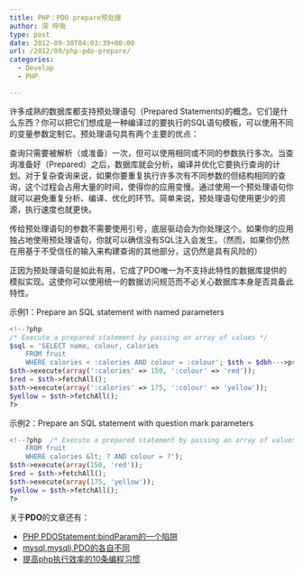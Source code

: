 ```yaml
---
title: PHP：PDO prepare预处理
author: 深 呼吸
type: post
date: 2012-09-30T04:03:39+00:00
url: /2012/09/php-pdo-prepare/
categories:
  - Develop
  - PHP

---
```

许多成熟的数据库都支持预处理语句（Prepared Statements)的概念。它们是什么东西？你可以把它们想成是一种编译过的要执行的SQL语句模板，可以使用不同的变量参数定制它。预处理语句具有两个主要的优点：

查询只需要被解析（或准备）一次，但可以使用相同或不同的参数执行多次。当查询准备好（Prepared）之后，数据库就会分析，编译并优化它要执行查询的计划。对于复杂查询来说，如果你要重复执行许多次有不同参数的但结构相同的查询，这个过程会占用大量的时间，使得你的应用变慢。通过使用一个预处理语句你就可以避免重复分析、编译、优化的环节。简单来说，预处理语句使用更少的资源，执行速度也就更快。
  
<!--more-->


  
传给预处理语句的参数不需要使用引号，底层驱动会为你处理这个。如果你的应用独占地使用预处理语句，你就可以确信没有SQL注入会发生。（然而，如果你仍然在用基于不受信任的输入来构建查询的其他部分，这仍然是具有风险的）

正因为预处理语句是如此有用，它成了PDO唯一为不支持此特性的数据库提供的模拟实现。这使你可以使用统一的数据访问规范而不必关心数据库本身是否具备此特性。

示例1：Prepare an SQL statement with named parameters

```php
<!--?php 
/* Execute a prepared statement by passing an array of values */
$sql = 'SELECT name, colour, calories
    FROM fruit
    WHERE calories < :calories AND colour = :colour'; $sth = $dbh--->prepare($sql, array(PDO::ATTR_CURSOR => PDO::CURSOR_FWDONLY));
$sth->execute(array(':calories' => 150, ':colour' => 'red'));
$red = $sth->fetchAll();
$sth->execute(array(':calories' => 175, ':colour' => 'yellow'));
$yellow = $sth->fetchAll();
?>
```
示例2：Prepare an SQL statement with question mark parameters

```php
<!--?php  /* Execute a prepared statement by passing an array of values */ $sth = $dbh--->prepare('SELECT name, colour, calories
    FROM fruit
    WHERE calories &lt; ? AND colour = ?');
$sth->execute(array(150, 'red'));
$red = $sth->fetchAll();
$sth->execute(array(175, 'yellow'));
$yellow = $sth->fetchAll();
?>
```

关于**PDO**的文章还有：

  * <a title="PHP PDOStatement:bindParam的一个陷阱" href="https://blog.tanteng.me/2013/03/pdo-statement-bindparam/" target="_blank">PHP PDOStatement:bindParam的一个陷阱</a>
  * <a title="mysql,mysqli,PDO的各自不同" href="https://blog.tanteng.me/2012/09/mysqli-pdo/" target="_blank">mysql,mysqli,PDO的各自不同</a>
  * <a title="提高php执行效率的10条编程习惯" href="https://blog.tanteng.me/2012/10/php-efficiency/" target="_blank">提高php执行效率的10条编程习惯</a>